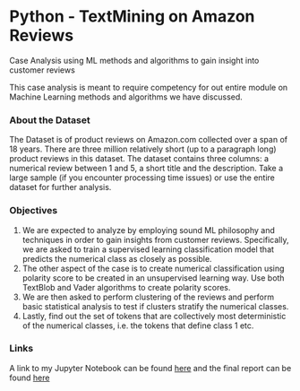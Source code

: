 # Python - TextMining on Amazon Reviews
Case Analysis using ML methods and algorithms to gain insight into customer reviews

This case analysis is meant to require competency for out entire module on Machine Learning methods and algorithms we have discussed.

### About the Dataset
The Dataset is of product reviews on Amazon.com collected over a span of 18 years. There are three million relatively short (up to a paragraph long) product reviews in this dataset. The dataset contains three columns: a numerical review between 1 and 5, a short title and the description. Take a large sample (if you encounter processing time issues) or use the entire dataset for further analysis.

### Objectives
1. We are expected to analyze by employing sound ML philosophy and techniques in order to gain insights from customer reviews. Specifically, we are asked to train a supervised learning classification model that predicts the numerical class as closely as possible. 
2. The other aspect of the case is to create numerical classification using polarity score to be created in an unsupervised learning way. Use both TextBlob and Vader algorithms to create polarity scores. 
3. We are then asked to perform clustering of the reviews and perform basic statistical analysis to test if clusters stratify the numerical classes. 
4. Lastly, find out the set of tokens that are collectively most deterministic of the numerical classes, i.e. the tokens that define class 1 etc.

### Links
A link to my Jupyter Notebook can be found [here](MannixFinalCase.ipynb) and the final report can be found [here](Mannix_Final_Case_Analysis_Report.pdf)
